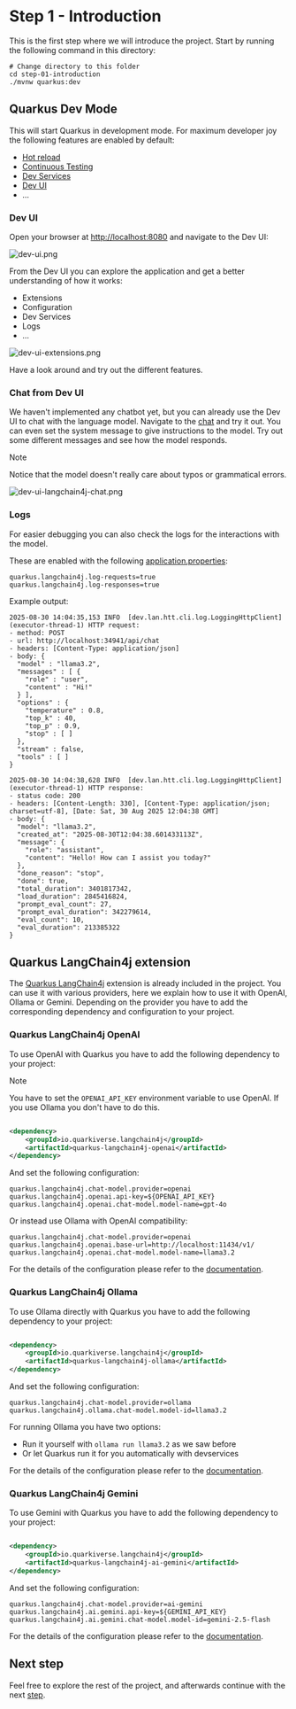 # Step 1 - Introduction

This is the first step where we will introduce the project.
Start by running the following command in this directory:

```shell
# Change directory to this folder
cd step-01-introduction
./mvnw quarkus:dev
```

## Quarkus Dev Mode

This will start Quarkus in development mode. For maximum developer joy the following features are enabled by default:

- [Hot reload](https://quarkus.io/guides/maven-tooling#dev-mode)
- [Continuous Testing](https://quarkus.io/guides/continuous-testing)
- [Dev Services](https://quarkus.io/guides/dev-services)
- [Dev UI](https://quarkus.io/guides/dev-ui)
- ...

### Dev UI

Open your browser at [http://localhost:8080](http://localhost:8080) and navigate to the Dev UI:

![dev-ui.png](./../docs/images/dev-ui.png)

From the Dev UI you can explore the application and get a better understanding of how it works:

- Extensions
- Configuration
- Dev Services
- Logs
- ...

![dev-ui-extensions.png](./../docs/images/dev-ui-extensions.png)

Have a look around and try out the different features.

### Chat from Dev UI

We haven't implemented any chatbot yet, but you can already use the Dev UI to chat with the language model.
Navigate to the [chat](http://localhost:8080/q/dev-ui/quarkus-langchain4j-core/chat) and try it out.
You can even set the system message to give instructions to the model.
Try out some different messages and see how the model responds.

> [!NOTE]
> Notice that the model doesn't really care about typos or grammatical errors.
>

![dev-ui-langchain4j-chat.png](./../docs/images/dev-ui-langchain4j-chat.png)

### Logs

For easier debugging you can also check the logs for the interactions with the model.

These are enabled with the following [application.properties](src/main/resources/application.properties):

```properties
quarkus.langchain4j.log-requests=true
quarkus.langchain4j.log-responses=true
```

Example output:

```
2025-08-30 14:04:35,153 INFO  [dev.lan.htt.cli.log.LoggingHttpClient] (executor-thread-1) HTTP request:
- method: POST
- url: http://localhost:34941/api/chat
- headers: [Content-Type: application/json]
- body: {
  "model" : "llama3.2",
  "messages" : [ {
    "role" : "user",
    "content" : "Hi!"
  } ],
  "options" : {
    "temperature" : 0.8,
    "top_k" : 40,
    "top_p" : 0.9,
    "stop" : [ ]
  },
  "stream" : false,
  "tools" : [ ]
}

2025-08-30 14:04:38,628 INFO  [dev.lan.htt.cli.log.LoggingHttpClient] (executor-thread-1) HTTP response:
- status code: 200
- headers: [Content-Length: 330], [Content-Type: application/json; charset=utf-8], [Date: Sat, 30 Aug 2025 12:04:38 GMT]
- body: {
  "model": "llama3.2",
  "created_at": "2025-08-30T12:04:38.601433113Z",
  "message": {
    "role": "assistant",
    "content": "Hello! How can I assist you today?"
  },
  "done_reason": "stop",
  "done": true,
  "total_duration": 3401817342,
  "load_duration": 2845416824,
  "prompt_eval_count": 27,
  "prompt_eval_duration": 342279614,
  "eval_count": 10,
  "eval_duration": 213385322
}
```

## Quarkus LangChain4j extension

The [Quarkus LangChain4j](https://docs.quarkiverse.io/quarkus-langchain4j/dev/index.html) extension is already included
in the project.
You can use it with various providers, here we explain how to use it with OpenAI, Ollama or Gemini.
Depending on the provider you have to add the corresponding dependency and configuration to your project.

### Quarkus LangChain4j OpenAI

To use OpenAI with Quarkus you have to add the following dependency to your project:

> [!NOTE]
> You have to set the `OPENAI_API_KEY` environment variable to use OpenAI.
> If you use Ollama you don't have to do this.

```xml

<dependency>
    <groupId>io.quarkiverse.langchain4j</groupId>
    <artifactId>quarkus-langchain4j-openai</artifactId>
</dependency>
```

And set the following configuration:

```properties
quarkus.langchain4j.chat-model.provider=openai
quarkus.langchain4j.openai.api-key=${OPENAI_API_KEY}
quarkus.langchain4j.openai.chat-model.model-name=gpt-4o
```

Or instead use Ollama with OpenAI compatibility:

```properties
quarkus.langchain4j.chat-model.provider=openai
quarkus.langchain4j.openai.base-url=http://localhost:11434/v1/
quarkus.langchain4j.openai.chat-model.model-name=llama3.2
```

For the details of the configuration please refer to
the [documentation](https://docs.quarkiverse.io/quarkus-langchain4j/dev/quickstart.html).

### Quarkus LangChain4j Ollama

To use Ollama directly with Quarkus you have to add the following dependency to your project:

```xml

<dependency>
    <groupId>io.quarkiverse.langchain4j</groupId>
    <artifactId>quarkus-langchain4j-ollama</artifactId>
</dependency>
```

And set the following configuration:

```properties
quarkus.langchain4j.chat-model.provider=ollama
quarkus.langchain4j.ollama.chat-model.model-id=llama3.2
```

For running Ollama you have two options:

- Run it yourself with `ollama run llama3.2` as we saw before
- Or let Quarkus run it for you automatically with devservices

For the details of the configuration please refer to
the [documentation](https://docs.quarkiverse.io/quarkus-langchain4j/dev/guide-ollama.html).

### Quarkus LangChain4j Gemini

To use Gemini with Quarkus you have to add the following dependency to your project:

```xml

<dependency>
    <groupId>io.quarkiverse.langchain4j</groupId>
    <artifactId>quarkus-langchain4j-ai-gemini</artifactId>
</dependency>
```

And set the following configuration:

```properties
quarkus.langchain4j.chat-model.provider=ai-gemini
quarkus.langchain4j.ai.gemini.api-key=${GEMINI_API_KEY}
quarkus.langchain4j.ai.gemini.chat-model.model-id=gemini-2.5-flash
```

For the details of the configuration please refer to
the [documentation](https://docs.quarkiverse.io/quarkus-langchain4j/dev/gemini-chat-model.html).

## Next step

Feel free to explore the rest of the project, and afterwards continue with the
next [step](./../step-02-chatbot/README.md).

